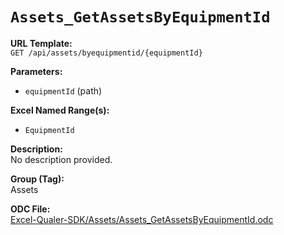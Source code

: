 # `Assets_GetAssetsByEquipmentId`

**URL Template:**  
`GET /api/assets/byequipmentid/{equipmentId}`

**Parameters:**  
- `equipmentId` (path)

**Excel Named Range(s):**  
- `EquipmentId`

**Description:**  
No description provided.

**Group (Tag):**  
Assets

**ODC File:**  
[Excel-Qualer-SDK/Assets/Assets_GetAssetsByEquipmentId.odc](https://github.com/Johnson-Gage-Inspection-Inc/qualer-sdk-odc/blob/main/Excel-Qualer-SDK/Assets/Assets_GetAssetsByEquipmentId.odc)

